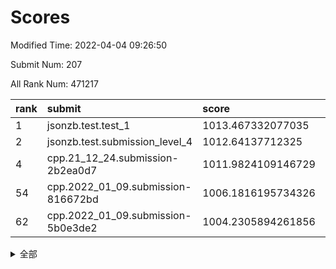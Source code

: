 # Scores

Modified Time: 2022-04-04 09:26:50

Submit Num: 207

All Rank Num: 471217

| rank |               submit               |       score        |       sigma        | pk_num |
| :--- | :--------------------------------- | :----------------- | :----------------- | :----- |
| 1    | jsonzb.test.test_1                 | 1013.467332077035  | 0.8353348755233221 | 9103   |
| 2    | jsonzb.test.submission_level_4     | 1012.64137712325   | 0.7921141625500572 | 9106   |
| 4    | cpp.21_12_24.submission-2b2ea0d7   | 1011.9824109146729 | 0.7807032799196078 | 9107   |
| 54   | cpp.2022_01_09.submission-816672bd | 1006.1816195734326 | 0.7219477388588661 | 9105   |
| 62   | cpp.2022_01_09.submission-5b0e3de2 | 1004.2305894261856 | 0.7052942447689315 | 9107   |


<details>
<summary>全部</summary>

| rank |                 submit                 |       score        |       sigma        | pk_num |
| :--- | :------------------------------------- | :----------------- | :----------------- | :----- |
| 1    | jsonzb.test.test_1                     | 1013.467332077035  | 0.8353348755233221 | 9103   |
| 2    | jsonzb.test.submission_level_4         | 1012.64137712325   | 0.7921141625500572 | 9106   |
| 3    | gobigger.level_3.submission_level_3_1  | 1012.069233126575  | 0.7779920076713238 | 9107   |
| 4    | cpp.21_12_24.submission-2b2ea0d7       | 1011.9824109146729 | 0.7807032799196078 | 9107   |
| 5    | gobigger.level_3.submission_level_3_26 | 1011.8043232349295 | 0.8036893692889183 | 9102   |
| 6    | gobigger.level_3.submission_level_3_21 | 1011.4611252869005 | 0.7456528937245973 | 9112   |
| 7    | gobigger.level_3.submission_level_3_7  | 1011.2971324893972 | 0.7917434930721623 | 9103   |
| 8    | gobigger.level_3.submission_level_3_17 | 1011.1288284457066 | 0.7684437581006371 | 9101   |
| 9    | gobigger.level_3.submission_level_3_49 | 1011.1083528701272 | 0.7566552334184962 | 9107   |
| 10   | gobigger.level_3.submission_level_3_25 | 1010.4450736825962 | 0.7677270844091498 | 9105   |
| 11   | gobigger.level_3.submission_level_3_31 | 1010.413534950776  | 0.749682420573559  | 9103   |
| 12   | gobigger.level_3.submission_level_3_48 | 1010.367710794199  | 0.7475060644431412 | 9105   |
| 13   | gobigger.level_3.submission_level_3_5  | 1010.3620045987302 | 0.7705773059979387 | 9104   |
| 14   | gobigger.level_3.submission_level_3_2  | 1010.3616182007045 | 0.7803512020802393 | 9110   |
| 15   | gobigger.level_3.submission_level_3_45 | 1010.3521230152676 | 0.7680231472154986 | 9105   |
| 16   | gobigger.level_3.submission_level_3_43 | 1010.2821938865579 | 0.7743315928473946 | 9101   |
| 17   | gobigger.level_3.submission_level_3_3  | 1010.2299940780243 | 0.766468297783605  | 9106   |
| 18   | gobigger.level_3.submission_level_3_14 | 1010.1302283334428 | 0.7669932107955076 | 9106   |
| 19   | gobigger.level_3.submission_level_3_35 | 1010.1002449371525 | 0.762816367628892  | 9106   |
| 20   | gobigger.level_3.submission_level_3_15 | 1010.0086383091635 | 0.7893322766879253 | 9104   |
| 21   | gobigger.level_3.submission_level_3_22 | 1010.0085726342597 | 0.7695401061445585 | 9104   |
| 22   | gobigger.level_3.submission_level_3_24 | 1009.9938303114154 | 0.7813425865863006 | 9110   |
| 23   | gobigger.level_3.submission_level_3_38 | 1009.9059005011521 | 0.7478784195743206 | 9103   |
| 24   | gobigger.level_3.submission_level_3_33 | 1009.8783060739194 | 0.7711080903202692 | 9109   |
| 25   | gobigger.level_3.submission_level_3_20 | 1009.8495420219155 | 0.7569270506815117 | 9104   |
| 26   | gobigger.level_3.submission_level_3_19 | 1009.789828798217  | 0.7365170485664962 | 9106   |
| 27   | gobigger.level_3.submission_level_3_12 | 1009.7813567035608 | 0.7607974588383767 | 9108   |
| 28   | gobigger.level_3.submission_level_3_11 | 1009.7144081458744 | 0.7563917530845286 | 9109   |
| 29   | gobigger.level_3.submission_level_3_18 | 1009.6693103572418 | 0.7575445681833192 | 9107   |
| 30   | gobigger.level_3.submission_level_3_8  | 1009.647795196235  | 0.7375774897358854 | 9106   |
| 31   | gobigger.level_3.submission_level_3_42 | 1009.5940241173082 | 0.7483384317671574 | 9106   |
| 32   | gobigger.level_3.submission_level_3_27 | 1009.4923681989718 | 0.7319296052949287 | 9098   |
| 33   | gobigger.level_3.submission_level_3_30 | 1009.489427273956  | 0.75382084888947   | 9107   |
| 34   | gobigger.level_3.submission_level_3_9  | 1009.469709038855  | 0.7561928633163311 | 9107   |
| 35   | gobigger.level_3.submission_level_3_23 | 1009.4620333997125 | 0.7594884933203885 | 9107   |
| 36   | gobigger.level_3.submission_level_3_0  | 1009.4309432399939 | 0.7557033818071509 | 9106   |
| 37   | gobigger.level_3.submission_level_3_44 | 1009.416501048794  | 0.7432488433202205 | 9102   |
| 38   | gobigger.level_3.submission_level_3_13 | 1009.4136400063593 | 0.7653979535095493 | 9104   |
| 39   | gobigger.level_3.submission_level_3_10 | 1009.3640017084529 | 0.7563832424807697 | 9113   |
| 40   | gobigger.level_3.submission_level_3_32 | 1009.3619315040769 | 0.7824178377289391 | 9108   |
| 41   | gobigger.level_3.submission_level_3_4  | 1009.3583096229676 | 0.7437387491756206 | 9104   |
| 42   | gobigger.level_3.submission_level_3_40 | 1009.2316972804379 | 0.7647160980495696 | 9102   |
| 43   | gobigger.level_3.submission_level_3_46 | 1009.2192365435848 | 0.7572275503326609 | 9111   |
| 44   | gobigger.level_3.submission_level_3_36 | 1009.1535815643899 | 0.7590679156123132 | 9109   |
| 45   | gobigger.level_3.submission_level_3_34 | 1009.1359633887996 | 0.7326485373962117 | 9107   |
| 46   | gobigger.level_3.submission_level_3_47 | 1009.1235693891906 | 0.742125300253765  | 9108   |
| 47   | gobigger.level_3.submission_level_3_39 | 1009.1203018633983 | 0.7481232733029252 | 9105   |
| 48   | gobigger.level_3.submission_level_3_16 | 1009.1035581628508 | 0.7349489515000903 | 9105   |
| 49   | gobigger.level_3.submission_level_3_28 | 1008.9606852628356 | 0.756517561757509  | 9107   |
| 50   | gobigger.level_3.submission_level_3_6  | 1008.8678883355187 | 0.7503907176120368 | 9108   |
| 51   | gobigger.level_3.submission_level_3_41 | 1008.8016285814579 | 0.7499054330022275 | 9106   |
| 52   | gobigger.level_3.submission_level_3_37 | 1008.7664614502337 | 0.7275171639445065 | 9109   |
| 53   | gobigger.level_3.submission_level_3_29 | 1008.5723793215623 | 0.7395246885684794 | 9104   |
| 54   | cpp.2022_01_09.submission-816672bd     | 1006.1816195734326 | 0.7219477388588661 | 9105   |
| 55   | gobigger.level_1.submission_level_1_11 | 1004.862573647584  | 0.7178774297061317 | 9109   |
| 56   | gobigger.level_1.submission_level_1_31 | 1004.849652480339  | 0.7194712730129758 | 9108   |
| 57   | gobigger.level_1.submission_level_1_42 | 1004.6655960957306 | 0.713614377338358  | 9105   |
| 58   | gobigger.level_1.submission_level_1_46 | 1004.3849350437251 | 0.7157614446091205 | 9108   |
| 59   | gobigger.level_1.submission_level_1_22 | 1004.3254616979013 | 0.7225317581636211 | 9109   |
| 60   | gobigger.level_1.submission_level_1_39 | 1004.2722944631265 | 0.7077904637262312 | 9103   |
| 61   | gobigger.level_1.submission_level_1_13 | 1004.2489498788798 | 0.7266522356768366 | 9105   |
| 62   | cpp.2022_01_09.submission-5b0e3de2     | 1004.2305894261856 | 0.7052942447689315 | 9107   |
| 63   | gobigger.level_1.submission_level_1_10 | 1003.9188839510338 | 0.7108531179438969 | 9104   |
| 64   | gobigger.level_1.submission_level_1_15 | 1003.8556618155551 | 0.7105716551353431 | 9107   |
| 65   | gobigger.level_1.submission_level_1_33 | 1003.8499495362386 | 0.7116308699931961 | 9104   |
| 66   | gobigger.level_1.submission_level_1_4  | 1003.8131783437317 | 0.7158946246387433 | 9106   |
| 67   | gobigger.level_1.submission_level_1_48 | 1003.7705893079063 | 0.7026073221465134 | 9106   |
| 68   | gobigger.level_1.submission_level_1_2  | 1003.7197871058329 | 0.7082456791889706 | 9102   |
| 69   | gobigger.level_1.submission_level_1_5  | 1003.7081607331457 | 0.7122410906934017 | 9106   |
| 70   | gobigger.level_1.submission_level_1_36 | 1003.6748079704324 | 0.7152101472179401 | 9104   |
| 71   | gobigger.level_1.submission_level_1_35 | 1003.6243966186447 | 0.7186673386600085 | 9111   |
| 72   | gobigger.level_1.submission_level_1_26 | 1003.6053760417578 | 0.7160354496872606 | 9107   |
| 73   | gobigger.level_1.submission_level_1_21 | 1003.5098610253402 | 0.7152115854262389 | 9106   |
| 74   | gobigger.level_1.submission_level_1_8  | 1003.4993050981466 | 0.7215820123708757 | 9104   |
| 75   | gobigger.level_1.submission_level_1_24 | 1003.4746965755569 | 0.7256934903182409 | 9101   |
| 76   | gobigger.level_1.submission_level_1_43 | 1003.473417444639  | 0.7176409704987439 | 9104   |
| 77   | gobigger.level_1.submission_level_1_3  | 1003.4495149112596 | 0.716949850164986  | 9105   |
| 78   | gobigger.level_1.submission_level_1_30 | 1003.4472516569593 | 0.7238415489114267 | 9108   |
| 79   | gobigger.level_1.submission_level_1_17 | 1003.4392957124778 | 0.7181255134880687 | 9109   |
| 80   | gobigger.level_1.submission_level_1_29 | 1003.4006670429832 | 0.7091627124620994 | 9105   |
| 81   | gobigger.level_1.submission_level_1_34 | 1003.3684783119965 | 0.7283627776728724 | 9108   |
| 82   | gobigger.level_1.submission_level_1_25 | 1003.3102607004922 | 0.706309311411474  | 9106   |
| 83   | gobigger.level_1.submission_level_1_0  | 1003.2545255590699 | 0.7139983603715949 | 9106   |
| 84   | gobigger.level_1.submission_level_1_12 | 1003.2470474266598 | 0.7190446092949183 | 9106   |
| 85   | gobigger.level_1.submission_level_1_32 | 1003.2292705559419 | 0.7116409041426559 | 9107   |
| 86   | gobigger.level_1.submission_level_1_37 | 1003.2286250723446 | 0.7098063034351678 | 9103   |
| 87   | gobigger.level_1.submission_level_1_41 | 1003.0932071967572 | 0.7166963606269509 | 9104   |
| 88   | gobigger.level_1.submission_level_1_44 | 1003.0475138775093 | 0.71052673945436   | 9109   |
| 89   | gobigger.level_1.submission_level_1_16 | 1002.9391856144532 | 0.7025024783697735 | 9103   |
| 90   | gobigger.level_1.submission_level_1_49 | 1002.8256272558411 | 0.7149622107279989 | 9110   |
| 91   | gobigger.level_1.submission_level_1_6  | 1002.7801368106885 | 0.7063236387930397 | 9101   |
| 92   | gobigger.level_1.submission_level_1_9  | 1002.7756045107107 | 0.706471157062305  | 9107   |
| 93   | gobigger.level_1.submission_level_1_40 | 1002.7573470238038 | 0.7200125915096657 | 9106   |
| 94   | gobigger.level_1.submission_level_1_19 | 1002.7410457431685 | 0.716442067178662  | 9103   |
| 95   | gobigger.level_1.submission_level_1_1  | 1002.7211386291    | 0.71158265281025   | 9108   |
| 96   | gobigger.level_1.submission_level_1_45 | 1002.7159959694084 | 0.7223125107538677 | 9104   |
| 97   | gobigger.level_1.submission_level_1_20 | 1002.6766980755375 | 0.7137829422593983 | 9110   |
| 98   | gobigger.level_1.submission_level_1_38 | 1002.6298807632255 | 0.7089341732061166 | 9111   |
| 99   | gobigger.level_1.submission_level_1_28 | 1002.6296127702465 | 0.7071916175933477 | 9108   |
| 100  | gobigger.level_1.submission_level_1_7  | 1002.5311489379533 | 0.7111011334936707 | 9106   |
| 101  | gobigger.level_1.submission_level_1_23 | 1002.5001956220431 | 0.7058272453013448 | 9103   |
| 102  | gobigger.level_1.submission_level_1_18 | 1002.3158817377541 | 0.7181666530162699 | 9105   |
| 103  | gobigger.level_1.submission_level_1_14 | 1002.289073273027  | 0.7035723766541263 | 9102   |
| 104  | gobigger.level_1.submission_level_1_27 | 1002.2442200824952 | 0.7119474818983526 | 9106   |
| 105  | gobigger.level_1.submission_level_1_47 | 1002.2394061514327 | 0.7169570589912921 | 9104   |
| 106  | gobigger.random.submission_random_34   | 997.4434606453478  | 0.703265551975647  | 9107   |
| 107  | gobigger.random.submission_random_37   | 997.3880935874465  | 0.7145675360530722 | 9105   |
| 108  | gobigger.random.submission_random_5    | 997.2008272834288  | 0.7051534259488412 | 9102   |
| 109  | gobigger.random.submission_random_12   | 997.005639023769   | 0.7194593600786411 | 9105   |
| 110  | gobigger.random.submission_random_31   | 996.8691412829769  | 0.7018392109405988 | 9105   |
| 111  | gobigger.random.submission_random_3    | 996.867055012374   | 0.7171211859811488 | 9103   |
| 112  | gobigger.random.submission_random_43   | 996.834670285262   | 0.7225496040303931 | 9105   |
| 113  | gobigger.random.submission_random_39   | 996.8235617449791  | 0.7073713466593743 | 9109   |
| 114  | gobigger.random.submission_random_22   | 996.723534637839   | 0.7037257928244615 | 9105   |
| 115  | gobigger.random.submission_random_14   | 996.7103885678218  | 0.7095377505163134 | 9103   |
| 116  | gobigger.random.submission_random_26   | 996.6729973779703  | 0.6982350781283095 | 9106   |
| 117  | gobigger.random.submission_random_38   | 996.572472448949   | 0.7087174922585142 | 9100   |
| 118  | gobigger.random.submission_random_16   | 996.5465618160084  | 0.7106569172127392 | 9102   |
| 119  | gobigger.random.submission_random_27   | 996.4361368786036  | 0.7221342831815498 | 9107   |
| 120  | gobigger.random.submission_random_0    | 996.4313835060356  | 0.7200714526852743 | 9111   |
| 121  | gobigger.random.submission_random_45   | 996.4169576157788  | 0.7004366437400646 | 9106   |
| 122  | gobigger.random.submission_random_29   | 996.3461669990373  | 0.705164980116198  | 9108   |
| 123  | gobigger.random.submission_random_8    | 996.2374119940781  | 0.7105578085992765 | 9106   |
| 124  | gobigger.random.submission_random_25   | 996.2297769105646  | 0.7186843688603358 | 9105   |
| 125  | gobigger.random.submission_random_23   | 996.178310773409   | 0.710649549095586  | 9103   |
| 126  | gobigger.random.submission_random_2    | 996.1407302936362  | 0.7239893574156836 | 9103   |
| 127  | gobigger.random.submission_random_46   | 996.1173402854438  | 0.7018490550472315 | 9106   |
| 128  | gobigger.random.submission_random_33   | 996.1062123396166  | 0.7153076500915816 | 9102   |
| 129  | gobigger.random.submission_random_47   | 996.0655368397297  | 0.7038543914745539 | 9102   |
| 130  | gobigger.random.submission_random_21   | 996.0549026196646  | 0.738064493292697  | 9111   |
| 131  | gobigger.random.submission_random_1    | 996.0041723864729  | 0.7108789023421381 | 9100   |
| 132  | gobigger.random.submission_random_49   | 995.9899745937779  | 0.7236796257310518 | 9105   |
| 133  | gobigger.random.submission_random_9    | 995.9648401290489  | 0.7083356949328969 | 9105   |
| 134  | gobigger.random.submission_random_30   | 995.9643421848402  | 0.7086366330677942 | 9104   |
| 135  | gobigger.random.submission_random_32   | 995.9253882091168  | 0.709875768119448  | 9104   |
| 136  | gobigger.random.submission_random_44   | 995.8283209526528  | 0.7086984552861325 | 9108   |
| 137  | gobigger.random.submission_random_13   | 995.7892524063753  | 0.7029080771851359 | 9106   |
| 138  | gobigger.random.submission_random_42   | 995.7741650546038  | 0.7033319051782382 | 9106   |
| 139  | gobigger.random.submission_random_24   | 995.7735867293828  | 0.7142154144796691 | 9105   |
| 140  | gobigger.random.submission_random_20   | 995.7464604442753  | 0.7011904638711237 | 9102   |
| 141  | gobigger.random.submission_random_40   | 995.7363387268271  | 0.7022923149161638 | 9106   |
| 142  | gobigger.random.submission_random_36   | 995.6759959374799  | 0.7174151105539065 | 9105   |
| 143  | gobigger.random.submission_random_48   | 995.6570706410092  | 0.7146670301778526 | 9104   |
| 144  | gobigger.random.submission_random_11   | 995.452312545453   | 0.7006921913638126 | 9108   |
| 145  | gobigger.random.submission_random_6    | 995.4362991436238  | 0.7116832784590867 | 9109   |
| 146  | gobigger.random.submission_random_28   | 995.4222243446586  | 0.7193498031144676 | 9106   |
| 147  | gobigger.random.submission_random_17   | 995.3890816616951  | 0.7147132747932061 | 9107   |
| 148  | gobigger.random.submission_random_35   | 995.3784570748119  | 0.7125317828439648 | 9106   |
| 149  | gobigger.random.submission_random_10   | 995.376426864902   | 0.7083389741916883 | 9105   |
| 150  | gobigger.random.submission_random_4    | 995.313769389864   | 0.7345079135360262 | 9100   |
| 151  | gobigger.random.submission_random_19   | 995.2972784423118  | 0.7046273502652606 | 9108   |
| 152  | gobigger.random.submission_random_7    | 995.2437249543202  | 0.7182461578607565 | 9104   |
| 153  | gobigger.random.submission_random_41   | 995.0733953858563  | 0.7332324930798232 | 9104   |
| 154  | gobigger.random.submission_random_18   | 995.0152797120962  | 0.715128896678856  | 9112   |
| 155  | gobigger.random.submission_random_15   | 994.970841110938   | 0.7238370944933763 | 9101   |
| 156  | gobigger.level_2.submission_level_2_26 | 994.7974204844215  | 0.7233885969609116 | 9101   |
| 157  | gobigger.level_2.submission_level_2_33 | 993.9742783041494  | 0.7344649849142864 | 9107   |
| 158  | gobigger.level_2.submission_level_2_40 | 993.9653221563256  | 0.7343386865057301 | 9111   |
| 159  | gobigger.level_2.submission_level_2_20 | 993.856962580549   | 0.7460372971346418 | 9106   |
| 160  | gobigger.level_2.submission_level_2_42 | 993.7888968155281  | 0.7313974104704638 | 9110   |
| 161  | gobigger.level_2.submission_level_2_32 | 993.6499886874924  | 0.7453196484098551 | 9105   |
| 162  | gobigger.level_2.submission_level_2_17 | 993.4336120805972  | 0.7388649799005079 | 9108   |
| 163  | gobigger.level_2.submission_level_2_44 | 993.2844643779637  | 0.7554142172304973 | 9110   |
| 164  | gobigger.level_2.submission_level_2_2  | 993.2655322026791  | 0.7263680684412597 | 9112   |
| 165  | gobigger.level_2.submission_level_2_46 | 993.1475675702663  | 0.7306061410195116 | 9107   |
| 166  | gobigger.level_2.submission_level_2_30 | 992.9555983886169  | 0.7361301623769902 | 9101   |
| 167  | gobigger.level_2.submission_level_2_5  | 992.9460938655335  | 0.749818807799818  | 9108   |
| 168  | gobigger.level_2.submission_level_2_4  | 992.9034970237046  | 0.7263497209449533 | 9099   |
| 169  | gobigger.level_2.submission_level_2_37 | 992.8762020758008  | 0.7289850853619539 | 9103   |
| 170  | gobigger.level_2.submission_level_2_8  | 992.8754151955491  | 0.7359016706499213 | 9110   |
| 171  | gobigger.level_2.submission_level_2_35 | 992.7859375944962  | 0.7431687613297941 | 9100   |
| 172  | gobigger.level_2.submission_level_2_13 | 992.582557577304   | 0.7532894530827167 | 9103   |
| 173  | gobigger.level_2.submission_level_2_45 | 992.4357474786295  | 0.7530433979820255 | 9106   |
| 174  | gobigger.level_2.submission_level_2_49 | 992.317825254173   | 0.7460223461232384 | 9103   |
| 175  | gobigger.level_2.submission_level_2_6  | 992.2961516544949  | 0.7555797777341565 | 9112   |
| 176  | gobigger.level_2.submission_level_2_41 | 992.2460735985685  | 0.7263833859775645 | 9098   |
| 177  | gobigger.level_2.submission_level_2_21 | 992.1673907116359  | 0.7495045740749187 | 9101   |
| 178  | gobigger.level_2.submission_level_2_3  | 992.1588898130345  | 0.7534420931225086 | 9104   |
| 179  | gobigger.level_2.submission_level_2_23 | 992.08275415578    | 0.7351295458741601 | 9103   |
| 180  | gobigger.level_2.submission_level_2_0  | 992.068512721071   | 0.7403570338396914 | 9105   |
| 181  | gobigger.level_2.submission_level_2_25 | 991.9883842406474  | 0.7268934056017755 | 9106   |
| 182  | gobigger.level_2.submission_level_2_47 | 991.9792203813508  | 0.7436334597036807 | 9108   |
| 183  | gobigger.level_2.submission_level_2_12 | 991.9346520823132  | 0.7455358455543751 | 9111   |
| 184  | gobigger.level_2.submission_level_2_16 | 991.8743035649228  | 0.7392159275642066 | 9108   |
| 185  | gobigger.level_2.submission_level_2_24 | 991.8075059573345  | 0.7560791448889868 | 9103   |
| 186  | gobigger.level_2.submission_level_2_18 | 991.7760597953385  | 0.7521783619566764 | 9104   |
| 187  | gobigger.level_2.submission_level_2_19 | 991.6860367279681  | 0.7427326028529738 | 9108   |
| 188  | gobigger.level_2.submission_level_2_29 | 991.6802978221208  | 0.742272890257712  | 9099   |
| 189  | gobigger.level_2.submission_level_2_14 | 991.659642284266   | 0.7525031266172563 | 9105   |
| 190  | gobigger.level_2.submission_level_2_15 | 991.6185084717043  | 0.750927803905731  | 9103   |
| 191  | gobigger.level_2.submission_level_2_43 | 991.5659986803137  | 0.7506824590334591 | 9109   |
| 192  | gobigger.level_2.submission_level_2_27 | 991.5423714445196  | 0.7683707833214295 | 9104   |
| 193  | gobigger.level_2.submission_level_2_36 | 991.5059394815181  | 0.7487270674626588 | 9105   |
| 194  | gobigger.level_2.submission_level_2_31 | 991.4773553105819  | 0.7397822460131199 | 9110   |
| 195  | gobigger.level_2.submission_level_2_9  | 991.36655661749    | 0.7546513998675322 | 9106   |
| 196  | gobigger.level_2.submission_level_2_48 | 991.356116809434   | 0.7451757548018656 | 9106   |
| 197  | gobigger.level_2.submission_level_2_38 | 991.34056256902    | 0.74652251830458   | 9104   |
| 198  | gobigger.level_2.submission_level_2_22 | 991.1058357209723  | 0.742554383980608  | 9107   |
| 199  | gobigger.level_2.submission_level_2_34 | 990.9679241663251  | 0.7768051952072754 | 9101   |
| 200  | gobigger.level_2.submission_level_2_1  | 990.9497707224643  | 0.7410031189931371 | 9106   |
| 201  | gobigger.level_2.submission_level_2_39 | 990.9022982768224  | 0.7614866054215367 | 9107   |
| 202  | gobigger.level_2.submission_level_2_10 | 990.8429324519867  | 0.7465966162709211 | 9108   |
| 203  | gobigger.level_2.submission_level_2_28 | 990.8087127722599  | 0.7908976296055328 | 9104   |
| 204  | gobigger.level_2.submission_level_2_7  | 990.3389637466419  | 0.7536317462326069 | 9112   |
| 205  | gobigger.level_2.submission_level_2_11 | 989.8170089517226  | 0.7897825064850368 | 9106   |
| 206  | gobigger.none.submission_none_1        | 978.5789626771069  | 1.203622367410905  | 9106   |
| 207  | gobigger.none.submission_none_0        | 975.0211587015685  | 1.4309552957314395 | 9109   |

</details>